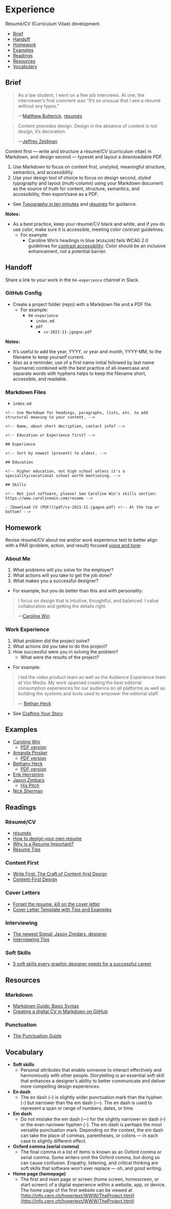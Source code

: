 # Experience

Résumé/CV (Curriculum Vitae) development.

- [Brief](#brief)
- [Handoff](#handoff)
- [Homework](#homework)
- [Examples](#examples)
- [Readings](#readings)
- [Resources](#resources)
- [Vocabulary](#vocabulary)

## Brief

> As a law student, I went on a few job interviews. At one, the interviewer’s first comment was “It’s so unusual that I see a résumé without any typos.”
>
>—[Matthew Butterick](https://practicaltypography.com), [résumés](https://practicaltypography.com/resumes.html)

> Content precedes design. Design in the absence of content is not design, it’s decoration.
>
>—[Jeffrey Zeldman](https://twitter.com/zeldman/status/804159148?lang=en)

Content first — write and structure a résumé/CV (curriculum vitae) in Markdown, and design second — typeset and layout a downloadable PDF.

1. Use Markdown to focus on content first, *unstyled*, meaningful structure, semantics, and accessibility.
2. Use your design tool of choice to focus on design second, *styled* typography and layout (multi-column) using your Markdown document as the source of truth for content, structure, semantics, and accessibility, then export/save as a PDF.
  - See [Typography in ten minutes](https://practicaltypography.com/typography-in-ten-minutes.html) and [résumés](https://practicaltypography.com/resumes.html) for guidance.

**Notes:**

  - As a best practice, keep your résumé/CV black and white, and if you do use color, make sure it is accessible, meeting color contrast guidelines.
    - For example:
        - Caroline Win’s headings in blue (`#1da2d8`) fails WCAG 2.0 guidelines for [contrast accessibility](https://accessible-colors.com). Color should be an inclusive enhancement, not a potential barrier.


## Handoff

Share a link to your work in the `04-experience` channel in Slack.

### GitHub Config

- Create a project folder (repo) with a Markdown file and a PDF file.
  - For example:
    - `04-experience`
      - `index.md`
      - `pdf`
        - `cv-2021-11-jgagne.pdf`

**Notes:**

- It’s useful to add the year, YYYY, or year and month, YYYY-MM, to the filename to keep yourself current.
- Also as a reminder, use of a first name initial followed by last name (surname) combined with the best practice of all-lowercase and separate words with hyphens helps to keep the filename short, accessible, and readable.

### Markdown Files

- `index.md`

```
<!-- Use Markdown for headings, paragraphs, lists, etc. to add structural meaning to your content. -->

<!-- Name, about short decription, contact info? -->

<!-- Education or Experience first? -->

## Experience

<!-- Sort by newest (present) to oldest. -->

## Education

<!-- Higher education, not high school unless it's a speciality/vocational school worth mentioning. -->

## Skills

<!-- Not just software, please! See Caroline Win’s skills section: https://www.carolinewin.com/resume -->

- [Download CV (PDF)](pdf/cv-2021-11-jgagne.pdf) <!-- At the top or bottom? -->
```

## Homework

Revise résumé/CV about me and/or work experience text to better align with a PAR (problem, action, and result) focused [voice and tone](https://styleguide.mailchimp.com/voice-and-tone/):

### About Me

1. What problems will you solve for the employer?
2. What actions will you take to get the job done?
3. What makes you a successful designer?

- For example, but you do better than this and with personality:
> I focus on design that is intuitive, thoughtful, and balanced.
I value collaboration and getting the details right.
>
>  —[Caroline Win](https://www.carolinewin.com)

### Work Experience

1. What problem did the project solve?
2. What actions did you take to do this project?
3. How successful were you in solving the problem?
    - What were the results of the project?

- For example:
> I led the video product team as well as the Audience
Experience team at Vox Media. My work spanned creating the
best editorial consumption experiences for our audience on
all platforms as well as building the systems and tools used
to empower the editorial staff.
>
> — [Bethan Heck](https://www.dropbox.com/s/r765mszd44pdgbq/BethanyHeckresume.pdf?dl=0)

- See [Crafting Your Story](https://thegymnasium.com/take5/crafting-your-story)

## Examples

- [Caroline Win](https://www.carolinewin.com/resume)
  - [PDF version](https://uploads-ssl.webflow.com/60e25bb8c720985772e362dc/60f1d56fd2d6f1fcfdc04367_Caroline%20Win%20Resume.pdf)
- [Amanda Pinsker](https://amandapinsker.com)
  - [PDF version](https://amandapinsker.com/pinsker-resume-2020.pdf)
- [Bethany Heck](https://heckhouse.com/about/)
  - [PDF version](https://www.dropbox.com/s/r765mszd44pdgbq/BethanyHeckresume.pdf)
- [Erik Herrström](https://erikherrstrom.com/about.php)
- [Jason Zimbars](http://jasonzimdars.com/resume.html)
  - [His Pitch](http://jasonzimdars.com/svn/)
- [Nick Sherman](https://nicksherman.com)

## Readings

### Résumé/CV

- [résumés](https://practicaltypography.com/resumes.html)
- [How to design your own resume](https://uxdesign.cc/how-to-design-your-resumes-3b86ff7d9f76)
- [Why Is a Resume Important?](https://www.indeed.com/career-advice/resumes-cover-letters/why-is-a-resume-important)
- [Résumé Tips](https://thegymnasium.com/jobs#resume-tips)

### Content First

- [Write First: The Craft of Content-first Design](https://medium.com/google-design/write-first-the-craft-of-content-first-design-d9460d567947)
- [Content-First Design](https://alistapart.com/blog/post/content-first-design/)

### Cover Letters

- [Forget the resume, kill on the cover letter](https://signalvnoise.com/posts/1748-forget-the-resume-kill-on-the-cover-letter)
- [Cover Letter Template with Tips and
Examples](https://www.indeed.com/career-advice/resumes-cover-letters/cover-letter-template)

### Interviewing

- [The newest Signal: Jason Zimdars, designer](https://signalvnoise.com/posts/1726-the-newest-signal-jason-zimdars-designer)
- [Interviewing Tips](https://thegymnasium.com/jobs#interviewing-tips)

### Soft Skills

- [5 soft skills every graphic designer needs for a successful career](https://dribbble.com/stories/2020/08/25/graphic-designer-soft-skills)

## Resources

### Markdown

- [Markdown Guide: Basic Syntax](https://www.markdownguide.org/basic-syntax/)
- [Creating a digital CV in Markdown on GitHub](https://workwithcarolyn.com/blog/digital-cv-guide)

### Punctuation

- [The Punctuation Guide](https://www.thepunctuationguide.com)

## Vocabulary

- **Soft skills**
  - Personal attributes that enable someone to interact effectively and harmoniously with other people. Storytelling is an essential soft skill that enhances a designer’s ability to better communicate and deliver more compelling design experiences.
- **En dash**
  - The en dash (–) is slightly wider punctuation mark than the hyphen (-) but narrower than the em dash (—). The en dash is used to represent a span or range of numbers, dates, or time.
- **Em dash**
  - Do not mistake the em dash (—) for the slightly narrower en dash (–) or the even narrower hyphen (-). The em dash is perhaps the most versatile punctuation mark. Depending on the context, the em dash can take the place of commas, parentheses, or colons⁠ — in each case to slightly different effect.
- **Oxford comma (serial comma)**
  - The final comma in a list of items is known as an Oxford comma or serial comma. Some writers omit the Oxford comma, but doing so can cause confusion. Empathy, listening, and critical thinking are soft skills that software won’t ever replace — oh, and good writing.
- **Home page (homepage)**
  - The first and main page or screen (home screen, homescreen, or start screen) of a digital experience within a website, app, or device. The home page of the first website can be viewed at [http://info.cern.ch/hypertext/WWW/TheProject.html](http://info.cern.ch/hypertext/WWW/TheProject.html)
